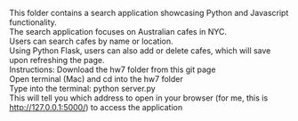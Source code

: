 This folder contains a search application showcasing Python and Javascript functionality. 
<br>
The search application focuses on Australian cafes in NYC.
<br>
Users can search cafes by name or location.
<br>
Using Python Flask, users can also add or delete cafes, which will save upon refreshing the page. 
<br>
Instructions: 
Download the hw7 folder from this git page
<br>
Open terminal (Mac) and cd into the hw7 folder 
<br>
Type into the terminal: python server.py 
<br>
This will tell you which address to open in your browser (for me, this is http://127.0.0.1:5000/) to access the application 
